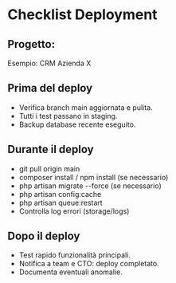 # Checklist Deployment

## Progetto:
Esempio: CRM Azienda X

## Prima del deploy

- Verifica branch main aggiornata e pulita.
- Tutti i test passano in staging.
- Backup database recente eseguito.

## Durante il deploy

- git pull origin main
- composer install / npm install (se necessario)
- php artisan migrate --force (se necessario)
- php artisan config:cache
- php artisan queue:restart
- Controlla log errori (storage/logs)

## Dopo il deploy

- Test rapido funzionalità principali.
- Notifica a team e CTO: deploy completato.
- Documenta eventuali anomalie.